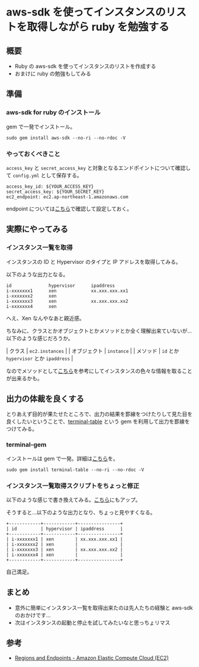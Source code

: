 # aws-sdk を使ってインスタンスのリストを取得しながら ruby を勉強する

## 概要

 * Ruby の aws-sdk を使ってインスタンスのリストを作成する
 * おまけに ruby の勉強もしてみる

## 準備

### aws-sdk for ruby のインストール

gem で一発でインストール。

```
sudo gem install aws-sdk --no-ri --no-rdoc -V
```

### やっておくべきこと

`access_key` と `secret_access_key` と対象となるエンドポイントについて確認して `config.yml` として保存する。

```
access_key_id: ${YOUR_ACCESS_KEY}
secret_access_key: ${YOUR_SECRET_KEY}
ec2_endpoint: ec2.ap-northeast-1.amazonaws.com
```

endpoint については[こちら](http://docs.aws.amazon.com/general/latest/gr/rande.html#ec2_region)で確認して設定しておく。

## 実際にやってみる

### インスタンス一覧を取得

インスタンスの ID と Hypervisor のタイプと IP アドレスを取得してみる。

<script src="https://gist.github.com/inokappa/5854680.js"></script>

以下のような出力となる。

```
id              hypervisor      ipaddress
i-xxxxxxx1      xen             xx.xxx.xxx.xx1
i-xxxxxxx2      xen
i-xxxxxxx3      xen             xx.xxx.xxx.xx2
i-xxxxxxx4      xen
```

へえ、Xen なんやなあと親近感。

ちなみに、クラスとかオブジェクトとかメソッドとか全く理解出来ていないが...以下のような感じだろうか。

| クラス | `ec2.instances` |
| オブジェクト | `instance` |
| メソッド | `id` とか `hypervisor` とか `ipaddress` |

なのでメソッドとして[こちら](http://docs.aws.amazon.com/AWSRubySDK/latest/AWS/EC2/Instance.html#hypervisor-instance_method)を参考にしてインスタンスの色々な情報を取ることが出来るかも。

## 出力の体裁を良くする

とりあえず目的が果たせたところで、出力の結果を罫線をつけたりして見た目を良くしたいということで、[terminal-table](https://github.com/visionmedia/terminal-table.git) という gem を利用して出力を罫線をつけてみる。

### terminal-gem

インストールは gem で一発。詳細は[こちら](http://www.moongift.jp/2011/08/20110822-2/)を。

```
sudo gem install terminal-table --no-ri --no-rdoc -V
```

### インスタンス一覧取得スクリプトをちょっと修正

以下のような感じで書き換えてみる。[こちら](https://github.com/inokappa/aws-sdk/blob/master/instance.rb)にもアップ。

<script src="https://gist.github.com/inokappa/5858906.js"></script>

そうすると...以下のような出力となり、ちょっと見やすくなる。

```
+------------+------------+----------------+
| id         | hypervisor | ipaddress      |
+------------+------------+----------------+
| i-xxxxxxx1 | xen        | xx.xxx.xxx.xx1 |
| i-xxxxxxx2 | xen        |                |
| i-xxxxxxx3 | xen        | xx.xxx.xxx.xx2 |
| i-xxxxxxx4 | xen        |                |
+------------+------------+----------------+
```

自己満足。

## まとめ

 * 意外に簡単にインスタンス一覧を取得出来たのは先人たちの経験と aws-sdk のおかけです...
 * 次はインスタンスの起動と停止を試してみたいなと思っちょリマス

## 参考

 * [Regions and Endpoints - Amazon Elastic Compute Cloud (EC2)](http://docs.aws.amazon.com/general/latest/gr/rande.html#ec2_region)
